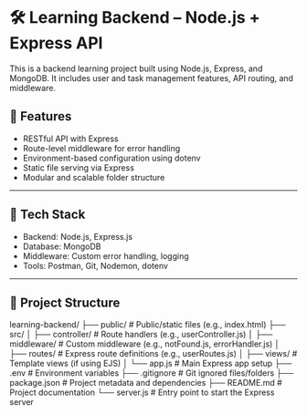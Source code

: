 # 🛠️ Learning Backend – Node.js + Express API

This is a backend learning project built using Node.js, Express, and MongoDB. It includes user and task management features, API routing, and middleware.

## 🚀 Features

- RESTful API with Express
- Route-level middleware for error handling
- Environment-based configuration using dotenv
- Static file serving via Express
- Modular and scalable folder structure

---

## 🧰 Tech Stack

- Backend: Node.js, Express.js
- Database: MongoDB
- Middleware: Custom error handling, logging
- Tools: Postman, Git, Nodemon, dotenv

---


## 📁 Project Structure


learning-backend/
├── public/               # Public/static files (e.g., index.html)
├── src/
│   ├── controller/       # Route handlers (e.g., userController.js)
│   ├── middleware/       # Custom middleware (e.g., notFound.js, errorHandler.js)
│   ├── routes/           # Express route definitions (e.g., userRoutes.js)
│   ├── views/            # Template views (if using EJS)
│   └── app.js            # Main Express app setup
├── .env                  # Environment variables
├── .gitignore            # Git ignored files/folders
├── package.json          # Project metadata and dependencies
├── README.md             # Project documentation
└── server.js             # Entry point to start the Express server


